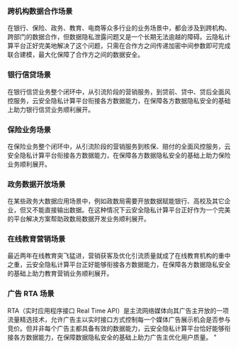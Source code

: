 ### 跨机构数据合作场景
在银行、保险、政务、教育、电商等众多行业的业务场景中，都会涉及到跨机构、跨部门的数据合作，但数据隐私泄露问题又是一个长期无法逾越的障碍。云隐私计算平台正好完美地解决了这个问题，只需在合作方之间传递加密中间参数即可完成联合建模，最大化保障了合作方之间的数据安全。

### 银行信贷场景
在银行信贷业务整个闭环中，从引流阶段的营销服务，到贷前、贷中、贷后全面风控服务，云安全隐私计算平台衔接各方数据能力，在保障各方数据隐私安全的基础上助力银行信贷业务顺利展开。

### 保险业务场景
在保险业务整个闭环中，从引流阶段的营销服务到核保、赔付的全面风控服务，云安全隐私计算平台衔接各方数据能力，在保障各方数据隐私安全的基础上助力保险业务顺利展开。

### 政务数据开放场景
在某些政务大数据应用场景中，例如政数局需要开放数据赋能银行、高校及其它企业，但又不能直接输出数据。在这种情况下云安全隐私计算平台正好作为一个完美的平台解决方案帮助政数局数据开发业务顺利展开。

### 在线教育营销场景
最近两年在线教育突飞猛进，营销获客及优化引流质量就成了在线教育机构的重中之重，云安全隐私计算平台正好能够衔接各方数据能力，在保障各方数据隐私安全的基础上助力教育营销业务顺利展开。

### 广告 RTA 场景
RTA（实时应用程序接口 Real Time API）是主流网络媒体向其广告主开放的一项流量精选技术，允许广告主以实时接口方式控制每一个媒体广告展示机会是否参与竞价。但并非每个广告主都具备有效的数据能力，云安全隐私计算平台恰好能够衔接各方数据能力，在保障数据隐私安全的基础上助力广告主优化用户质量。
"
